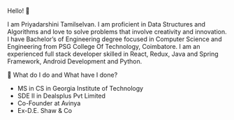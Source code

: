 Hello! 👋

I am Priyadarshini Tamilselvan. I am proficient in Data Structures and Algorithms and love to solve problems that involve creativity and innovation.
I have Bachelor’s of Engineering degree focused in Computer Science and Engineering from PSG College Of Technology, Coimbatore. I am an experienced full stack developer skilled in React, Redux, Java and Spring Framework, Android Development and Python.

🌱 What do I do and What have I done?

- MS in CS in Georgia Institute of Technology
- SDE II in Dealsplus Pvt Limited
- Co-Founder at Avinya
- Ex-D.E. Shaw & Co


<!---
Priya-753/Priya-753 is a ✨ special ✨ repository because its `README.md` (this file) appears on your GitHub profile.
You can click the Preview link to take a look at your changes.
--->
